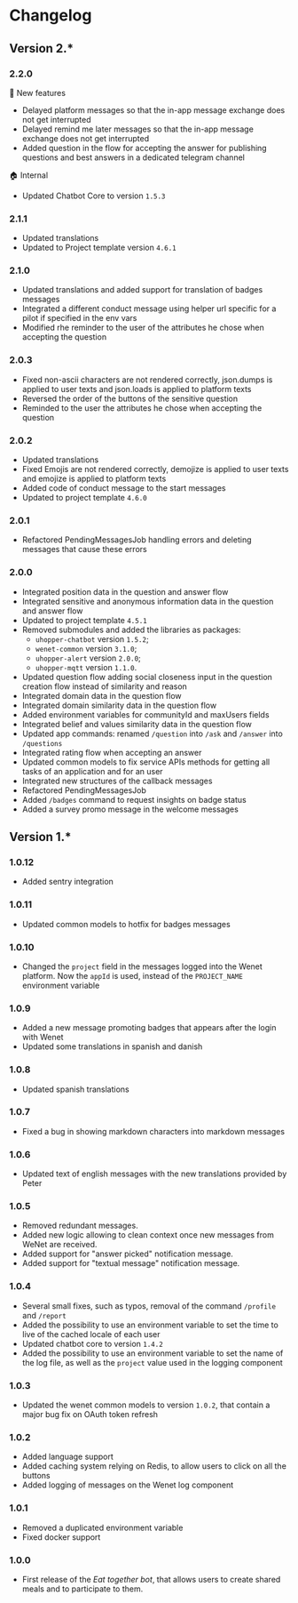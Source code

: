 # Changelog

## Version 2.*

### 2.2.0

:rocket: New features
- Delayed platform messages so that the in-app message exchange does not get interrupted
- Delayed remind me later messages so that the in-app message exchange does not get interrupted
- Added question in the flow for accepting the answer for publishing questions and best answers in a dedicated telegram channel

:house: Internal
- Updated Chatbot Core to version `1.5.3`

### 2.1.1
- Updated translations
- Updated to Project template version `4.6.1`

### 2.1.0
- Updated translations and added support for translation of badges messages
- Integrated a different conduct message using helper url specific for a pilot if specified in the env vars
- Modified rhe reminder to the user of the attributes he chose when accepting the question

### 2.0.3
- Fixed non-ascii characters are not rendered correctly, json.dumps is applied to user texts and json.loads is applied to platform texts
- Reversed the order of the buttons of the sensitive question
- Reminded to the user the attributes he chose when accepting the question

### 2.0.2
- Updated translations
- Fixed Emojis are not rendered correctly, demojize is applied to user texts and emojize is applied to platform texts
- Added code of conduct message to the start messages
- Updated to project template `4.6.0`

### 2.0.1
- Refactored PendingMessagesJob handling errors and deleting messages that cause these errors

### 2.0.0
- Integrated position data in the question and answer flow
- Integrated sensitive and anonymous information data in the question and answer flow
- Updated to project template `4.5.1`
- Removed submodules and added the libraries as packages:
  - `uhopper-chatbot` version `1.5.2`;
  - `wenet-common` version `3.1.0`;
  - `uhopper-alert` version `2.0.0`;
  - `uhopper-mqtt` version `1.1.0`.
- Updated question flow adding social closeness input in the question creation flow instead of similarity and reason
- Integrated domain data in the question flow
- Integrated domain similarity data in the question flow
- Added environment variables for communityId and maxUsers fields
- Integrated belief and values similarity data in the question flow
- Updated app commands: renamed `/question` into `/ask` and `/answer` into `/questions`
- Integrated rating flow when accepting an answer
- Updated common models to fix service APIs methods for getting all tasks of an application and for an user
- Integrated new structures of the callback messages
- Refactored PendingMessagesJob
- Added `/badges` command to request insights on badge status
- Added a survey promo message in the welcome messages

## Version 1.*

### 1.0.12
- Added sentry integration

### 1.0.11
- Updated common models to hotfix for badges messages

### 1.0.10
- Changed the `project` field in the messages logged into the Wenet platform. Now the `appId` is used, instead of the `PROJECT_NAME` environment variable

### 1.0.9
- Added a new message promoting badges that appears after the login with Wenet
- Updated some translations in spanish and danish

### 1.0.8
- Updated spanish translations

### 1.0.7
- Fixed a bug in showing markdown characters into markdown messages

### 1.0.6
- Updated text of english messages with the new translations provided by Peter

### 1.0.5
- Removed redundant messages.
- Added new logic allowing to clean context once new messages from WeNet are received.
- Added support for "answer picked" notification message.
- Added support for "textual message" notification message.

### 1.0.4
- Several small fixes, such as typos, removal of the command `/profile` and `/report`
- Added the possibility to use an environment variable to set the time to live of the cached locale of each user
- Updated chatbot core to version `1.4.2`
- Added the possibility to use an environment variable to set the name of the log file, as well as the `project` value used in the logging component

### 1.0.3
- Updated the wenet common models to version `1.0.2`, that contain a major bug fix on OAuth token refresh

### 1.0.2
- Added language support
- Added caching system relying on Redis, to allow users to click on all the buttons
- Added logging of messages on the Wenet log component

### 1.0.1
- Removed a duplicated environment variable
- Fixed docker support

### 1.0.0
- First release of the _Eat together bot_, that allows users to create shared meals and to participate to them.
